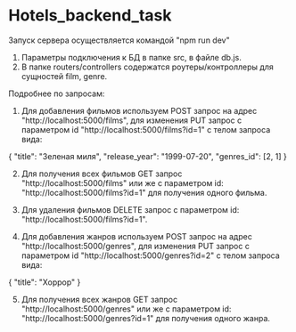 # Hotels_backend_task
 
 Запуск сервера осуществляется командой "npm run dev" 
 
 1. Параметры подключения к БД в папке src, в файле db.js.
 2. В папке routers/controllers содержатся роутеры/контроллеры для сущностей film, genre.

Подробнее по запросам:

1. Для добавления фильмов используем POST запрос на адрес "http://localhost:5000/films", для изменения PUT запрос с параметром id  "http://localhost:5000/films?id=1" с телом запроса вида:

 {
        "title": "Зеленая миля",
        "release_year": "1999-07-20",
        "genres_id": [2, 1]
 }

2. Для получения всех фильмов GET запрос "http://localhost:5000/films" или же с параметром id: "http://localhost:5000/films?id=1" для получения одного фильма.

3. Для удаления фильмов DELETE запрос с параметром id: "http://localhost:5000/films?id=1".

4. Для добавления жанров используем POST запрос на адрес "http://localhost:5000/genres", для изменения PUT запрос с параметром id "http://localhost:5000/genres?id=2" с телом запроса вида:

 {
        "title": "Хоррор"
 }
 
5. Для получения всех жанров GET запрос "http://localhost:5000/genres" или же с параметром id: "http://localhost:5000/genres?id=1" для получения одного жанра.
